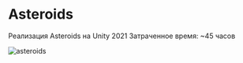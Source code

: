 # Asteroids
Реализация Asteroids на Unity 2021
Затраченное время: ~45 часов

![asteroids](https://user-images.githubusercontent.com/16105297/137645252-5cd81fbf-602a-4b1b-b84e-9a848923bbe8.gif)

